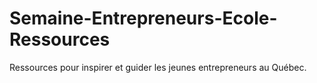 # Semaine-Entrepreneurs-Ecole-Ressources
Ressources pour inspirer et guider les jeunes entrepreneurs au Québec.
